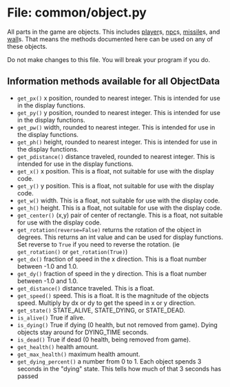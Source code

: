 # File: common/object.py

All parts in the game are objects.  This includes
[player](player.md)s, [npc](npc.md)s, [missile](missile.md)s, and [wall](wall.md)s.  That means
the methods documented here can be used on any
of these objects.

Do not make changes to this file.  You will break
your program if you do.

Information methods available for all ObjectData
------------------------------------------------

* `get_px()` x position, rounded to nearest integer.
  This is intended for use in the display functions.
* `get_py()` y position, rounded to nearest integer.
  This is intended for use in the display functions.
* `get_pw()` width, rounded to nearest integer.
  This is intended for use in the display functions.
* `get_ph()` height, rounded to nearest integer.
  This is intended for use in the display functions.
* `get_pdistance()` distance traveled, rounded to nearest integer.
  This is intended for use in the display functions.
* `get_x()` x position.  This is a float, not suitable
  for use with the display code.
* `get_y()` y position.  This is a float, not suitable
  for use with the display code.
* `get_w()` width.  This is a float, not suitable
  for use with the display code.
* `get_h()` height.  This is a float, not suitable
  for use with the display code.
* `get_center()` (x,y) pair of center of rectangle.
  This is a float, not suitable
  for use with the display code.
* `get_rotation(reverse=False)` returns the rotation of the object in degrees.
  This returns an int value and can be used for display functions. Set reverse to `True` if you need to reverse the rotation. (ie `get_rotation()` or `get_rotation(True)`)
* `get_dx()` fraction of speed in the x direction.
  This is a float number between -1.0 and 1.0.
* `get_dy()` fraction of speed in the y direction.
  This is a float number between -1.0 and 1.0.
* `get_distance()` distance traveled.  This is a float.
* `get_speed()` speed. This is a float.  It is the
  magnitude of the objects speed.  Multiply by
  dx or dy to get the speed in x or y direction.
* `get_state()` STATE_ALIVE, STATE_DYING, or STATE_DEAD.
* `is_alive()` True if alive.
* `is_dying()` True if dying (0 health, but not removed from game).
  Dying objects stay around for DYING_TIME seconds.
* `is_dead()` True if dead (0 health, being removed from game).
* `get_health()` health amount.
* `get_max_health()` maximum health amount.
* `get_dying_percent()` a number from 0 to 1.
  Each object spends 3 seconds in the "dying" state.  This tells
  how much of that 3 seconds has passed
